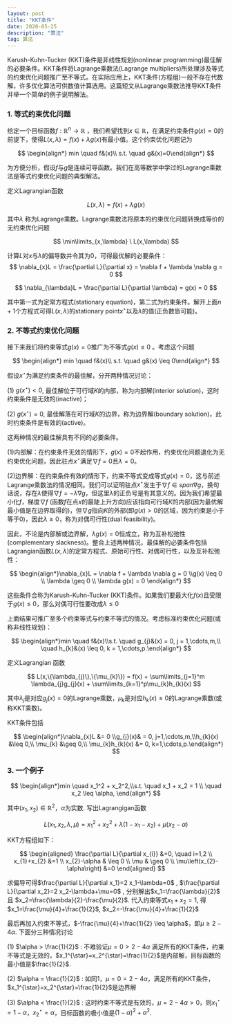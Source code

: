 ```yaml
---
layout: post
title: "KKT条件"
date: 2020-05-25 
description: "算法"
tag: 算法
---
```


Karush-Kuhn-Tucker (KKT)条件是非线性规划(nonlinear programming)最佳解的必要条件。KKT条件将Lagrange乘数法(Lagrange multipliers)所处理涉及等式的约束优化问题推广至不等式。在实际应用上，KKT条件(方程组)一般不存在代数解，许多优化算法可供数值计算选用。这篇短文从Lagrange乘数法推导KKT条件并举一个简单的例子说明解法。

### 1. 等式约束优化问题

给定一个目标函数$f:\mathbb{R}^n \rightarrow \mathbb{R}$ ，我们希望找到$x \in \mathbb{R}$，在满足约束条件$g(x) = 0$的前提下，使得$L(x,\lambda) = f(x) + \lambda g(x)$有最小值。这个约束优化问题记为


$$
\begin{align*} min \quad f&(x)\\ s.t. \quad g&(x)=0\end{align*}
$$


为方便分析，假设$f$与$g$是连续可导函数。我们在高等数学中学过的Lagrange乘数法是等式约束优化问题的典型解法。

定义Lagrangian函数


$$
L(x,\lambda) = f(x) + \lambda g(x)
$$


其中$\lambda$ 称为Lagrange乘数。Lagrange乘数法将原本的约束优化问题转换成等价的无约束优化问题


$$
\min\limits_{x,\lambda} \ L(x,\lambda)
$$


计算$L$对$x$与$\lambda$的偏导数并令其为0，可得最优解的必要条件：
$$
\nabla_{x}L = \frac{\partial L}{\partial x} = \nabla f + \lambda \nabla g = 0
$$

$$
\nabla_{\lambda}L = \frac{\partial L}{\partial \lambda} = g(x) = 0
$$

其中第一式为定常方程式(stationary equation)，第二式为约束条件。解开上面$n+1$个方程式可得$L(x,\lambda)$的stationary point$x^{\star}$以及$\lambda$的值(正负数皆可能)。

### 2. 不等式约束优化问题

接下来我们将约束等式$g(x)=0$推广为不等式$g(x) \leq 0$ 。考虑这个问题


$$
\begin{align*} min \quad f&(x)\\ s.t. \quad g&(x) \leq 0\end{align*}
$$




假设$x^{\star}$为满足约束条件的最佳解，分开两种情况讨论：

(1) $g(x^{\star}) < 0$, 最佳解位于可行域$K$的内部，称为内部解(interior solution)，这时约束条件是无效的(inactive)；

(2) $g(x^{\star}) = 0$, 最佳解落在可行域$K$的边界，称为边界解(boundary solution)，此时约束条件是有效的(active)。

这两种情况的最佳解具有不同的必要条件。

(1)内部解：在约束条件无效的情形下，$g(x)=0$不起作用，约束优化问题退化为无约束优化问题，因此驻点$x^{\star}$满足$\nabla f=0$且$\lambda=0$。

(2)边界解：在约束条件有效的情形下，约束不等式变成等式$g(x)=0$，这与前述Lagrange乘数法的情况相同。我们可以证明驻点$x^{\star}$发生于$\nabla f \in span \nabla g$，换句话说，存在$\lambda$使得$\nabla f = -\lambda \nabla g$，但这里$\lambda$的正负号是有其意义的。因为我们希望最小化$f$，梯度$\nabla f$ (函数$f$在点$x$的最陡上升方向)应该指向可行域$K$的内部(因为最优解最小值是在边界取得的)，但$\nabla g$指向$K$的外部(即$g(x) > 0$的区域，因为约束是小于等于0)，因此$\lambda \ge 0$，称为对偶可行性(dual feasibility)。

因此，不论是内部解或边界解，$\lambda g(x)=0$恒成立，称为互补松弛性(complementary slackness)。整合上述两种情况，最佳解的必要条件包括Lagrangian函数$L(x,\lambda)$的定常方程式、原始可行性、对偶可行性，以及互补松弛性：


$$
\begin{align*}\nabla_{x}L = \nabla f + \lambda \nabla g = 0 \\g(x) \leq 0 \\ \lambda \geq 0 \\ \lambda g(x) = 0 \end{align*}
$$


这些条件合称为Karush-Kuhn-Tucker (KKT)条件。如果我们要最大化$f(x)$且受限于$g(x) \leq 0$，那么对偶可行性要改成$\lambda \leq 0$

上面结果可推广至多个约束等式与约束不等式的情况。考虑标准约束优化问题(或称非线性规划)：


$$
\begin{align*}min \quad f&(x)\\s.t. \quad g_{j}&(x) = 0, j = 1,\cdots,m,\\ \quad h_{k}&(x) \leq 0, k = 1,\cdots,p.\end{align*}
$$


定义Lagrangian 函数


$$
L(x,\{\lambda_{j}\},\{\mu_{k}\}) = f(x) + \sum\limits_{j=1}^m \lambda_{j}g_{j}(x) + \sum\limits_{k=1}^p\mu_{k}h_{k}(x)
$$


其中$\lambda_{j}$是对应$g_{j}(x)=0$的Lagrange乘数，$\mu_{k}$是对应$h_{k}(x) \leq 0$的Lagrange乘数(或称KKT乘数)。

KKT条件包括

$$
\begin{align*}\nabla_{x}L &= 0 \\g_{j}(x)& = 0, j=1,\cdots,m,\\h_{k}(x) &\leq 0,\\ \mu_{k} &\geq 0,\\ \mu_{k}h_{k}(x) &= 0, k=1,\cdots,p.\end{align*}
$$

### 3. 一个例子

$$
\begin{align*}min \quad x_1^2 + x_2^2,\\s.t. \quad x_1 + x_2 = 1 \\ \quad x_2 \leq \alpha, \end{align*}
$$



其中$\left(x_{1}, x_{2}\right) \in \mathbb{R}^{2}$，$\alpha$为实数. 写出Lagrangigan函数


$$
L\left(x_{1}, x_{2}, \lambda, \mu\right)=x_{1}^{2}+x_{2}^{2}+\lambda\left(1-x_{1}-x_{2}\right)+\mu\left(x_{2}-\alpha\right)
$$


KKT方程组如下：


$$
\begin{aligned}
\frac{\partial L}{\partial x_{i}} &=0, \quad i=1,2 \\
x_{1}+x_{2} &=1 \\
x_{2}-\alpha & \leq 0 \\
\mu & \geq 0 \\
\mu\left(x_{2}-\alpha\right) &=0
\end{aligned}
$$


求偏导可得$\frac{\partial L}{\partial x_1}=2 x_1-\lambda=0$ , $\frac{\partial L}{\partial x_2}=2 x_2-\lambda+\mu=0$ , 分别解出$x_1=\frac{\lambda}{2}$  且 $x_2=\frac{\lambda}{2}-\frac{\mu}{2}$. 代入约束等式$x_1 + x_2 = 1$, 得$x_1=\frac{\mu}{4}+\frac{1}{2}$, $x_2=-\frac{\mu}{4}+\frac{1}{2}$

最后再加入约束不等式，$-\frac{\mu}{4}+\frac{1}{2} \leq \alpha$，即$\mu \geq 2-4 \alpha$. 下面分三种情况讨论

(1) $\alpha > \frac{1}{2}$ : 不难验证$\mu=0>2-4 \alpha$ 满足所有的KKT条件，约束不等式是无效的，$x_1^{\star}=x_2^{\star}=\frac{1}{2}$是内部解，目标函数的最小值是$\frac{1}{2}$.

(2) $\alpha = \frac{1}{2}$ : 如同1，$\mu=0=2-4 \alpha$，满足所有的KKT条件，$x_1^{\star}=x_2^{\star}=\frac{1}{2}$是边界解

(3) $\alpha < \frac{1}{2}$ : 这时约束不等式是有效的，$\mu=2-4 \alpha>0$，则$x_1^{\star}=1-\alpha$，$x_2^{\star}=\alpha$，目标函数的极小值是$(1-\alpha)^{2}+\alpha^{2}$.

